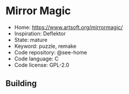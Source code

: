# Mirror Magic

- Home: https://www.artsoft.org/mirrormagic/
- Inspiration: Deflektor
- State: mature
- Keyword: puzzle, remake
- Code repository: @see-home
- Code language: C
- Code license: GPL-2.0

## Building

